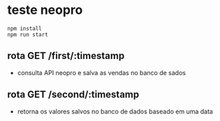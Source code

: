 # teste neopro

```
npm install
npm run start
```

## rota GET /first/:timestamp
- consulta API neopro e salva as vendas no banco de sados

## rota GET /second/:timestamp
- retorna os valores salvos no banco de dados baseado em uma data